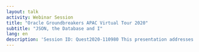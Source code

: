 ```yaml
---
layout: talk
activity: Webinar Session
title: "Oracle Groundbreakers APAC Virtual Tour 2020"
subtitle: "JSON, the Database and I"
lang: en
description: 'Session ID: Quest2020-110980 This presentation addresses the essential questions regarding JSON and the Oracle Database:  * How to load JSON documents into the database? * Storing JSON documents or spreading the contents into relational tables? * How do I create JSON files from data? * How to query to large volumes of JSON documents fast and efficient? * How do I publish JSON documents from the Database?  All those questions will be answered using examples and demos.  This presentation contains detailed live demos. All demos will be made available for download. Learning Objective 1: The audience will learn:* how to load & retrieve JSON documents from the Database* how to Query & generate JSON documents Learning Objective 2: The new Oracle 20c JSON Feautires will be covered, as well'
---
```

